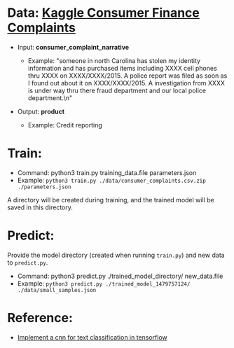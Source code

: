 # Data: [Kaggle Consumer Finance Complaints](https://www.kaggle.com/cfpb/us-consumer-finance-complaints)

 - Input: **consumer_complaint_narrative**

    - Example: "someone in north Carolina has stolen my identity information and has purchased items including XXXX cell phones thru XXXX on XXXX/XXXX/2015. A police report was filed as soon as I found out about it on XXXX/XXXX/2015. A investigation from XXXX is under way thru there fraud department and our local police department.\n"
    
 - Output: **product**

     - Example: Credit reporting

# Train:

 - Command: python3 train.py training_data.file parameters.json
 - Example: ```python3 train.py ./data/consumer_complaints.csv.zip ./parameters.json```
 
 A directory will be created during training, and the trained model will be saved in this directory. 

# Predict:

 Provide the model directory (created when running ```train.py```) and new data to ```predict.py```.
 - Command: python3 predict.py ./trained_model_directory/ new_data.file
 - Example: ```python3 predict.py ./trained_model_1479757124/ ./data/small_samples.json```

# Reference:
 - [Implement a cnn for text classification in tensorflow](http://www.wildml.com/2015/12/implementing-a-cnn-for-text-classification-in-tensorflow/)
